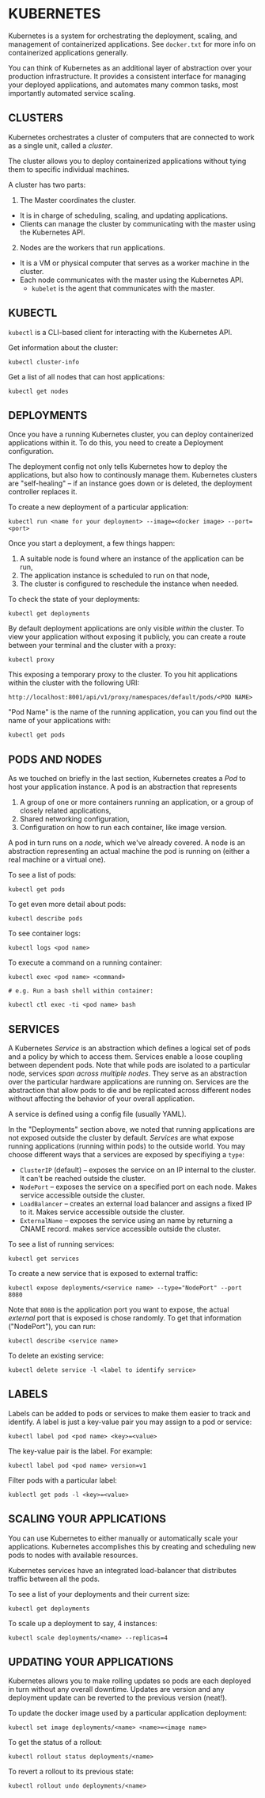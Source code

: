 KUBERNETES
==========

Kubernetes is a system for orchestrating the deployment, scaling, and management of containerized
applications. See `docker.txt` for more info on containerized applications generally.

You can think of Kubernetes as an additional layer of abstraction over your production infrastructure.
It provides a consistent interface for managing your deployed applications, and automates many common
tasks, most importantly automated service scaling.

CLUSTERS
--------

Kubernetes orchestrates a cluster of computers that are connected to work as a single unit, called a 
_cluster_.

The cluster allows you to deploy containerized applications without tying them to specific individual 
machines.

A cluster has two parts:

1. The Master coordinates the cluster. 
  * It is in charge of scheduling, scaling, and updating applications.
  * Clients can manage the cluster by communicating with the master using the Kubernetes API.

2. Nodes are the workers that run applications. 
  * It is a VM or physical computer that serves as a worker machine in the cluster.
  * Each node communicates with the master using the Kubernetes API.
    * `kubelet` is the agent that communicates with the master.

KUBECTL
-------

`kubectl` is a CLI-based client for interacting with the Kubernetes API.

Get information about the cluster:

```
kubectl cluster-info
```

Get a list of all nodes that can host applications:

```
kubectl get nodes
```

DEPLOYMENTS
-----------

Once you have a running Kubernetes cluster, you can deploy containerized applications within it.
To do this, you need to create a Deployment configuration. 

The deployment config not only tells Kubernetes how to deploy the applications, but also how to 
continously manage them. Kubernetes clusters are "self-healing" – if an instance goes down or is 
deleted, the deployment controller replaces it.

To create a new deployment of a particular application:

```
kubectl run <name for your deployment> --image=<docker image> --port=<port>
```

Once you start a deployment, a few things happen:

  1. A suitable node is found where an instance of the application can be run,
  2. The application instance is scheduled to run on that node,
  3. The cluster is configured to reschedule the instance when needed.

To check the state of your deployments:

```
kubectl get deployments
```

By default deployment applications are only visible _within_ the cluster. To view your application
without exposing it publicly, you can create a route between your terminal and the cluster with a proxy:

```
kubectl proxy
```

This exposing a temporary proxy to the cluster. To you hit applications within the cluster with the following
URI:

```
http://localhost:8001/api/v1/proxy/namespaces/default/pods/<POD NAME>
```

"Pod Name" is the name of the running application, you can you find out the name of your applications with:

```
kubectl get pods
```

PODS AND NODES
--------------

As we touched on briefly in the last section, Kubernetes creates a _Pod_ to host your application instance.
A pod is an abstraction that represents

1. A group of one or more containers running an application, or a group of closely related applications,
2. Shared networking configuration, 
3. Configuration on how to run each container, like image version.

A pod in turn runs on a _node_, which we've already covered. A node is an abstraction representing an actual
machine the pod is running on (either a real machine or a virtual one).

To see a list of pods: 

```
kubectl get pods
```

To get even more detail about pods: 

```
kubectl describe pods
```

To see container logs:

```
kubectl logs <pod name>
```

To execute a command on a running container:

```
kubectl exec <pod name> <command>

# e.g. Run a bash shell within container:

kubectl ctl exec -ti <pod name> bash
```

SERVICES
--------

A Kubernetes _Service_ is an abstraction which defines a logical set of pods and a policy by which to access them. 
Services enable a loose coupling between dependent pods. Note that while pods are isolated to a particular node,
services _span across multiple nodes_. They serve as an abstraction over the particular hardware applications are
running on. Services are the abstraction that allow pods to die and be replicated across different nodes without 
affecting the behavior of your overall application.

A service is defined using a config file (usually YAML).

In the "Deployments" section above, we noted that running applications are not exposed outside the cluster by default.
_Services_ are what expose running applications (running within pods) to the outside world. You may choose different
ways that a services are exposed by specifiying a `type`:

* `ClusterIP` (default) – exposes the service on an IP internal to the cluster. It can't be reached outside the cluster.
* `NodePort` – exposes the service on a specified port on each node. Makes service accessible outside the cluster.
* `LoadBalancer` – creates an external load balancer and assigns a fixed IP to it. Makes service accessible outside the cluster.
* `ExternalName` – exposes the service using an name by returning a CNAME record. makes service accessible outside the cluster.

To see a list of running services:

```
kubectl get services
```

To create a new service that is exposed to external traffic:

```
kubectl expose deployments/<service name> --type="NodePort" --port 8080
```

Note that `8080` is the application port you want to expose, the actual _external_ port that is exposed is chose randomly. To get
that information ("NodePort"), you can run:

```
kubectl describe <service name>
```

To delete an existing service:

```
kubectl delete service -l <label to identify service>
```

LABELS
------

Labels can be added to pods or services to make them easier to track and identify. A label is just a key-value pair you may assign
to a pod or service:

```
kubectl label pod <pod name> <key>=<value>
```

The key-value pair is the label. For example:

```
kubectl label pod <pod name> version=v1
```

Filter pods with a particular label:

```
kublectl get pods -l <key>=<value>
```

SCALING YOUR APPLICATIONS
-------------------------

You can use Kubernetes to either manually or automatically scale your applications. Kubernetes accomplishes this by creating
and scheduling new pods to nodes with available resources.

Kubernetes services have an integrated load-balancer that distributes traffic between all the pods.

To see a list of your deployments and their current size:

```
kubectl get deployments
```

To scale up a deployment to say, 4 instances:

```
kubectl scale deployments/<name> --replicas=4
```

UPDATING YOUR APPLICATIONS
--------------------------

Kubernetes allows you to make rolling updates so pods are each deployed in turn without any overall downtime.
Updates are version and any deployment update can be reverted to the previous version (neat!).

To update the docker image used by a particular application deployment:

```
kubectl set image deployments/<name> <name>=<image name>
```

To get the status of a rollout: 

```
kubectl rollout status deployments/<name>
```

To revert a rollout to its previous state:

```
kubectl rollout undo deployments/<name>
```

